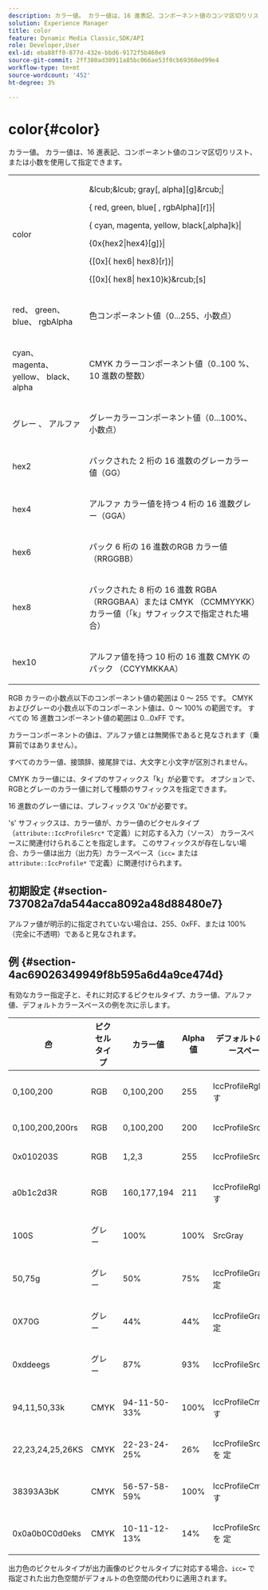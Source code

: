 ```yaml
---
description: カラー値。 カラー値は、16 進表記、コンポーネント値のコンマ区切りリスト、または小数を使用して指定できます。
solution: Experience Manager
title: color
feature: Dynamic Media Classic,SDK/API
role: Developer,User
exl-id: eba88ff0-877d-432e-bbd6-9172f5b460e9
source-git-commit: 2ff380ad30911a85bc066ae53f0cb69360ed99e4
workflow-type: tm+mt
source-wordcount: '452'
ht-degree: 3%

---
```


# color{#color}

カラー値。 カラー値は、16 進表記、コンポーネント値のコンマ区切りリスト、または小数を使用して指定できます。

<table id="simpletable_9EBE66066E854ABE978F8F7ADC66BDE3"> 
 <tr class="strow"> 
  <td class="stentry"> <p><span class="codeph"> <span class="varname"> color</span> </span> </p></td> 
  <td class="stentry"> <p> <span class="codeph">&amp;lcub;&amp;lcub;<span class="varname"> gray</span>[,<span class="varname"> alpha</span>][g]&amp;rcub;|</span> </p> <p> <span class="codeph"> {<span class="varname"> red</span>,<span class="varname"> green</span>,<span class="varname"> blue</span>[ ,<span class="varname"> rgbAlpha</span>][r]}|</span> </p> <p> <span class="codeph"> {<span class="varname"> cyan</span>, <span class="varname"> magenta</span>, <span class="varname"> yellow</span>, <span class="varname"> black</span>[,alpha]k}|</span> </p> <p> <span class="codeph"> {0x{hex2|hex4}[g]}|</span> </p> <p> <span class="codeph">{[0x]{<span class="varname"> hex6</span>|<span class="varname"> hex8</span>}[r]}|</span> </p> <p> <span class="codeph"> {[0x]{<span class="varname"> hex8</span>|<span class="varname"> hex10</span>}k}&amp;rcub;[s]</span> </p> </td> 
 </tr> 
 <tr class="strow"> 
  <td class="stentry"> <p><span class="codeph"> <span class="varname"> red</span>、<span class="varname"> green</span>、<span class="varname"> blue</span>、<span class="varname"> rgbAlpha</span></span> </p> </td> 
  <td class="stentry"> <p>色コンポーネント値（0...255、小数点） </p> </td> 
 </tr> 
 <tr class="strow"> 
  <td class="stentry"> <p><span class="codeph"> <span class="varname"> cyan</span>、<span class="varname"> magenta</span>、<span class="varname"> yellow</span>、<span class="varname"> black</span>、<span class="varname"> alpha</span></span> </p></td> 
  <td class="stentry"> <p>CMYK カラーコンポーネント値（0..100 %、10 進数の整数） </p></td> 
 </tr> 
 <tr class="strow"> 
  <td class="stentry"> <p><span class="codeph"> <span class="varname"> グレー </span>、<span class="varname"> アルファ </span></span> </p> </td> 
  <td class="stentry"> <p>グレーカラーコンポーネント値（0...100%、小数点） </p> </td> 
 </tr> 
 <tr class="strow"> 
  <td class="stentry"> <p><span class="codeph"> <span class="varname"> hex2</span> </span> </p></td> 
  <td class="stentry"> <p>パックされた 2 桁の 16 進数のグレーカラー値（GG） </p></td> 
 </tr> 
 <tr class="strow"> 
  <td class="stentry"> <p><span class="codeph"> <span class="varname"> hex4</span> </span> </p> </td> 
  <td class="stentry"> <p>アルファ カラー値を持つ 4 桁の 16 進数グレー（GGA） </p> </td> 
 </tr> 
 <tr class="strow"> 
  <td class="stentry"> <p><span class="codeph"> <span class="varname"> hex6</span> </span> </p> </td> 
  <td class="stentry"> <p>パック 6 桁の 16 進数のRGB カラー値（RRGGBB） </p></td> 
 </tr> 
 <tr class="strow"> 
  <td class="stentry"> <p><span class="codeph"> <span class="varname"> hex8</span> </span> </p> </td> 
  <td class="stentry"> <p>パックされた 8 桁の 16 進数 RGBA （RRGGBAA）または CMYK （CCMMYYKK）カラー値（「k」サフィックスで指定された場合） </p></td> 
 </tr> 
 <tr class="strow"> 
  <td class="stentry"> <p><span class="codeph"> <span class="varname"> hex10</span> </span> </p></td> 
  <td class="stentry"> <p>アルファ値を持つ 10 桁の 16 進数 CMYK のパック （CCYYMKKAA） </p> </td> 
 </tr> 
</table>

RGB カラーの小数点以下のコンポーネント値の範囲は 0 ～ 255 です。 CMYK およびグレーの小数点以下のコンポーネント値は、0 ～ 100% の範囲です。 すべての 16 進数コンポーネント値の範囲は 0...0xFF です。

カラーコンポーネントの値は、アルファ値とは無関係であると見なされます（乗算前ではありません）。

すべてのカラー値、接頭辞、接尾辞では、大文字と小文字が区別されません。

CMYK カラー値には、タイプのサフィックス「k」が必要です。 オプションで、RGBとグレーのカラー値に対して種類のサフィックスを指定できます。

16 進数のグレー値には、プレフィックス &#39;0x&#39;が必要です。

&#39;s&#39; サフィックスは、カラー値が、カラー値のピクセルタイプ （`attribute::IccProfileSrc*` で定義）に対応する入力（ソース） カラースペースに関連付けられることを指定します。 このサフィックスが存在しない場合、カラー値は出力（出力先）カラースペース（`icc=` または `attribute::IccProfile*` で定義）に関連付けられます。

## 初期設定 {#section-737082a7da544acca8092a48d88480e7}

アルファ値が明示的に指定されていない場合は、255、0xFF、または 100% （完全に不透明）であると見なされます。

## 例 {#section-4ac69026349949f8b595a6d4a9ce474d}

有効なカラー指定子と、それに対応するピクセルタイプ、カラー値、アルファ値、デフォルトカラースペースの例を次に示します。

<table id="table_1539E74A1EC545F1B5398D86A27079D1"> 
 <thead> 
  <tr> 
   <th class="entry"> <b> <i> 色 </i> </b> </th> 
   <th class="entry"> <b> ピクセルタイプ </b> </th> 
   <th class="entry"> <b> カラー値 </b> </th> 
   <th class="entry"> <b>Alpha値 </b> </th> 
   <th class="entry"> <b> デフォルトのカラースペース </b> </th> 
  </tr> 
 </thead>
 <tbody> 
  <tr> 
   <td> <p>0,100,200 </p> </td> 
   <td> <p>RGB </p> </td> 
   <td> <p>0,100,200 </p> </td> 
   <td> <p>255 </p> </td> 
   <td> <p> IccProfileRgb を <span class="codeph"> す </span> </p> </td> 
  </tr> 
  <tr> 
   <td> <p>0,100,200,200rs </p> </td> 
   <td> <p>RGB </p> </td> 
   <td> <p>0,100,200 </p> </td> 
   <td> <p>200 </p> </td> 
   <td> <p> <span class="codeph"> IccProfileSrcRgb</span> </p> </td> 
  </tr> 
  <tr> 
   <td> <p>0x010203S </p> </td> 
   <td> <p>RGB </p> </td> 
   <td> <p>1,2,3 </p> </td> 
   <td> <p>255 </p> </td> 
   <td> <p> <span class="codeph"> IccProfileSrcRgb</span> </p> </td> 
  </tr> 
  <tr> 
   <td> <p>a0b1c2d3R </p> </td> 
   <td> <p>RGB </p> </td> 
   <td> <p>160,177,194 </p> </td> 
   <td> <p>211 </p> </td> 
   <td> <p> IccProfileRgb を <span class="codeph"> す </span> </p> </td> 
  </tr> 
  <tr> 
   <td> <p>100S </p> </td> 
   <td> <p>グレー </p> </td> 
   <td> <p>100% </p> </td> 
   <td> <p>100% </p> </td> 
   <td> <p> <span class="codeph"> SrcGray</span> </p> </td> 
  </tr> 
  <tr> 
   <td> <p>50,75g </p> </td> 
   <td> <p>グレー </p> </td> 
   <td> <p>50% </p> </td> 
   <td> <p>75% </p> </td> 
   <td> <p> IccProfileGray<span class="codeph"> 指定 </span> </p> </td> 
  </tr> 
  <tr> 
   <td> <p>0X70G </p> </td> 
   <td> <p>グレー </p> </td> 
   <td> <p>44% </p> </td> 
   <td> <p>44% </p> </td> 
   <td> <p> IccProfileGray<span class="codeph"> 指定 </span> </p> </td> 
  </tr> 
  <tr> 
   <td> <p>0xddeegs </p> </td> 
   <td> <p>グレー </p> </td> 
   <td> <p>87% </p> </td> 
   <td> <p>93% </p> </td> 
   <td> <p> <span class="codeph"> IccProfileSrcGray </span> </p> </td> 
  </tr> 
  <tr> 
   <td> <p>94,11,50,33k </p> </td> 
   <td> <p>CMYK </p> </td> 
   <td> <p>94-11-50-33% </p> </td> 
   <td> <p>100% </p> </td> 
   <td> <p> IccProfileCmyk を <span class="codeph"> す </span> </p> </td> 
  </tr> 
  <tr> 
   <td> <p>22,23,24,25,26KS </p> </td> 
   <td> <p>CMYK </p> </td> 
   <td> <p>22-23-24-25% </p> </td> 
   <td> <p>26% </p> </td> 
   <td> <p> IccProfileSrcCmyk を <span class="codeph"> 定 </span> </p> </td> 
  </tr> 
  <tr> 
   <td> <p>38393A3bK </p> </td> 
   <td> <p>CMYK </p> </td> 
   <td> <p>56-57-58-59% </p> </td> 
   <td> <p>100% </p> </td> 
   <td> <p> IccProfileCmyk を <span class="codeph"> す </span> </p> </td> 
  </tr> 
  <tr> 
   <td> <p>0x0a0b0C0d0eks </p> </td> 
   <td> <p>CMYK </p> </td> 
   <td> <p>10-11-12-13% </p> </td> 
   <td> <p>14% </p> </td> 
   <td> <p> IccProfileSrcCmyk を <span class="codeph"> 定 </span> </p> </td> 
  </tr> 
 </tbody> 
</table>

出力色のピクセルタイプが出力画像のピクセルタイプに対応する場合、`icc=` で指定された出力色空間がデフォルトの色空間の代わりに適用されます。

